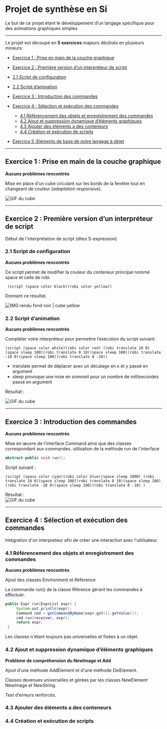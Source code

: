 # Projet de synthèse en Si

Le but de ce projet étant le développement d’un langage spécifique pour des animations graphiques simples 

----------------

Le projet est découpé en **5 exercices** majeurs déclinés en plusieurs mineurs:

*  [Exercice 1 : Prise en main de la couche graphique](#Ex1)

*  [Exercice 2 : Première version d’un interpréteur de script](#Ex2)
  * [2.1 Script de configuration](#Ex21)
  * [2.2 Script d’animation](#Ex22)
  
* [Exercice 3 : Introduction des commandes](#Ex3)

* [Exercice 4 : Sélection et exécution des commandes](#Ex4)
  * [4.1 Référencement des objets et enregistrement des commandes](#Ex41)
  * [4.2 Ajout et suppression dynamique d’éléments graphiques](#Ex42)
  * [4.3 Ajouter des éléments a des conteneurs](#Ex43)
  * [4.4 Création et exécution de scripts](#Ex44)
  
* [Exercice 5 :Eléments de base de notre langage à objet](#Ex5)

----------------

## Exercice 1 : Prise en main de la couche graphique<a id="Ex1"></a>

**Aucuns problèmes rencontrés**

Mise en place d'un cube circulant sur les bords de la fenêtre tout en changeant de couleur (*adaptation responsive*).


![GIF du cube](https://alanjacob.fr/cube.gif)


----------------

## Exercice 2 : Première version d’un interpréteur de script<a id="Ex2"></a>

Début de l'interprétation de script (dites S-expression)

   ### 2.1 Script de configuration <a id="Ex21"></a>
   
   **Aucuns problèmes rencontrés**
   
   Ce script permet de modifier la couleur du conteneur principal nommé space et celle de robi.
   
     (script (space color black)(robi color yellow))
     
   Donnant ce résultat.
   
   ![IMG rendu fond noir | cube yellow](https://alanjacob.fr/ex2.png)     

   ### 2.2 Script d’animation <a id="Ex22"></a>
   
   **Aucuns problèmes rencontrés**
    
   Compléter votre interpréteur pour permettre l’exécution du script suivant:
   
    (script (space color white)(robi color red) (robi translate 10 0)(space sleep 100)(robi translate 0 10)(space sleep 100)(robi translate -10 0)(space sleep 100)(robi translate 0 -10))
    
   * translate permet de déplacer avec un décalage en x et y passé en argument
   * sleep provoque une mise en sommeil pour un nombre de millisecondes passé en argument 
   
   Résultat : 
   
   ![GIF du cube](https://alanjacob.fr/ex22.gif)     
   
----------------

## Exercice 3 : Introduction des commandes<a id="Ex3"></a>

**Aucuns problèmes rencontrés**

Mise en œuvre de l’interface Command ainsi que des classes correspondant aux commandes. utilisation de la méthode run de l'interface

```java
abstract public void run();
```

Script suivant :

    (script (space color cyan)(robi color blue)(space sleep 1000) (robi translate 10 0)(space sleep 100)(robi translate 0 10)(space sleep 100)(robi translate -10 0)(space sleep 100)(robi translate 0 -10) )

Résultat :  
   ![GIF du cube](https://alanjacob.fr/ex3.gif)    



----------------

## Exercice 4 : Sélection et exécution des commandes<a id="Ex4"></a>

Intégration d'un interpreteur afin de créer une interaction avec l'utilisateur.

   ### 4.1 Référencement des objets et enregistrement des commandes <a id="Ex41"></a>
   
   **Aucuns problèmes rencontrés**
   
   Ajout des classes Environment et Réference
   
   La commande run() de la classe Rférence gérant les commandes à effectuer.
   
   ```java
   public Expr run(ExprList expr) {
        System.out.println(expr);
        Command cmd = getCommandByName(expr.get(1).getValue());
        cmd.run(receiver, expr);
        return expr;
	}
```
   Les classes n'étant toujours pas universelles et fixées à un objet.
      
   
   ### 4.2 Ajout et suppression dynamique d’éléments graphiques <a id="Ex42"></a>
   
   **Problème de compréhension du NewImage et Add**
   
   Ajout d'une méthode AddElement et d'une méthode DelElement.
   
   Classes devenues universelles et gérées par les classes NewElement NewImage et NewString.
   
   Test d'erreurs renforcés.
   
   
   
   
   
   ### 4.3 Ajouter des éléments a des conteneurs <a id="Ex43"></a>
   
   
   
   


   ### 4.4 Création et exécution de scripts <a id="Ex44"></a>




